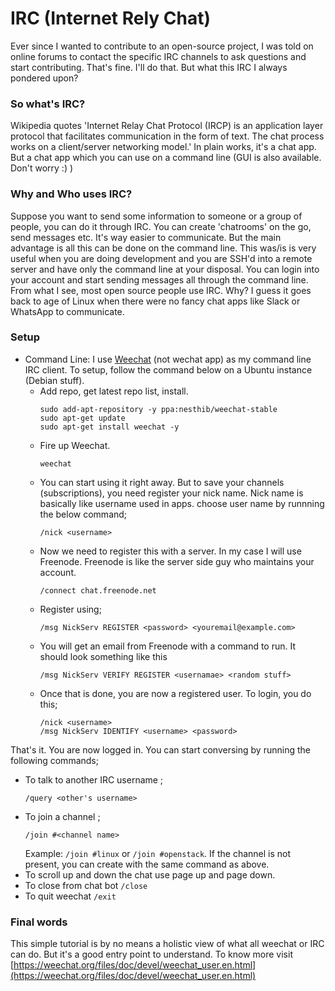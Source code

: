 # IRC (Internet Rely Chat)

Ever since I wanted to contribute to an open-source project, I was told on online forums to contact the specific IRC channels to ask questions and start contributing. That's fine. I'll do that. But what this IRC I always pondered upon?
### So what's IRC?
Wikipedia quotes 'Internet Relay Chat Protocol (IRCP) is an application layer protocol that facilitates communication in the form of text. The chat process works on a client/server networking model.'
In plain works, it's a chat app. But a chat app which you can use on a command line (GUI is also available. Don't worry :) ) 
### Why and Who uses IRC?
Suppose you want to send some information to someone or a group of people, you can do it through IRC. You can create 'chatrooms' on the go, send messages etc. It's way easier to communicate. But the main advantage is all this can be done on the command line. This was/is is very useful when you are doing development and you are SSH'd into a remote server and have only the command line at your disposal. You can login into your account and start sending messages all through the command line. From what I see, most open source people use IRC. Why? I guess it goes back to age of Linux when there were no fancy chat apps like Slack or WhatsApp to communicate.
### Setup
* Command Line: I use [Weechat](https://help.ubuntu.com/community/WeeChat) (not wechat app) as my command line IRC client. To setup, follow the command below on a Ubuntu instance (Debian stuff).
    * Add repo, get latest repo list, install. 
        ```
        sudo add-apt-repository -y ppa:nesthib/weechat-stable
        sudo apt-get update
        sudo apt-get install weechat -y
        ```
    * Fire up Weechat.
        ```
        weechat
        ```
    * You can start using it right away. But to save your channels (subscriptions),     you need register your nick name. Nick name is basically like username used in      apps. choose user name by runnning the below command;
        ```
        /nick <username>    
        ```
    * Now we need to register this with a server. In my case I will use Freenode.       Freenode is like the server side guy who maintains your account. 
        ```
        /connect chat.freenode.net
        ```
    * Register using;
        ```
        /msg NickServ REGISTER <password> <youremail@example.com>
        ```
    * You will get an email from Freenode with a command to run. It should look something like this 
        ```
        /msg NickServ VERIFY REGISTER <usernamae> <random stuff>
        ```
    * Once that is done, you are now a registered user. To login, you do this;
        ```
        /nick <username>
        /msg NickServ IDENTIFY <username> <password>
        ```
That's it. You are now logged in. You can start conversing by running the following commands;
* To talk to another IRC username ;
    ```
    /query <other's username>
    ```
* To join a channel ;
    ```
    /join #<channel name>
    ```
    Example: ```/join #linux``` or ```/join #openstack```. 
    If the channel is not present, you can create with the same command as above. 
* To scroll up and down the chat use page up and page down.
* To close from chat bot ```/close```
* To quit weechat ```/exit```

### Final words
This simple tutorial is by no means a holistic view of what all weechat or IRC can do. But it's a good entry point to understand. To know more visit [https://weechat.org/files/doc/devel/weechat_user.en.html](https://weechat.org/files/doc/devel/weechat_user.en.html)
